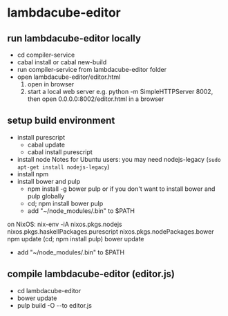 # lambdacube-editor


## run lambdacube-editor locally
  - cd compiler-service
  - cabal install or cabal new-build
  - run compiler-service from lambdacube-editor folder
  - open lambdacube-editor/editor.html
      1. open in browser
      2. start a local web server e.g. python -m SimpleHTTPServer 8002, then open 0.0.0.0:8002/editor.html in a browser


## setup build environment

* install purescript
  - cabal update
  - cabal install purescript
* install node
  Notes for Ubuntu users: you may need nodejs-legacy (`sudo apt-get install nodejs-legacy`)
* install npm
* install bower and pulp
  - npm install -g bower pulp
  or if you don't want to install bower and pulp globally
  - cd; npm install bower pulp
  - add "~/node_modules/.bin"  to $PATH

on NixOS:
    nix-env -iA nixos.pkgs.nodejs nixos.pkgs.haskellPackages.purescript nixos.pkgs.nodePackages.bower
    npm update
    (cd; npm install pulp)
    bower update
- add "~/node_modules/.bin"  to $PATH


## compile lambdacube-editor (editor.js)
  - cd lambdacube-editor
  - bower update
  - pulp build -O --to editor.js
